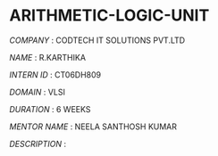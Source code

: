 # ARITHMETIC-LOGIC-UNIT

*COMPANY*     : CODTECH IT SOLUTIONS PVT.LTD 

*NAME*        : R.KARTHIKA 

*INTERN ID*   : CT06DH809

*DOMAIN*      : VLSI

*DURATION*    : 6 WEEKS

*MENTOR NAME* : NEELA SANTHOSH KUMAR

*DESCRIPTION* : 
